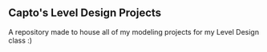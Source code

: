 <h2>Capto's Level Design Projects</h2>
A repository made to house all of my modeling projects for my Level Design class
:)
